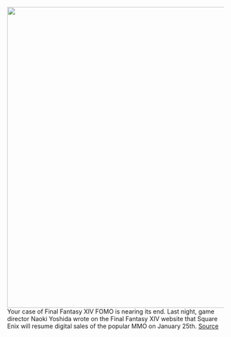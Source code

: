 <img src='https://cdn.vox-cdn.com/thumbor/8AAQk3HyMD6KG5rt6G1cmYC1zD8=/0x0:1920x1080/1200x800/filters:focal(1052x227:1358x533)/cdn.vox-cdn.com/uploads/chorus_image/image/70387795/2022_01_12_16_44_38_Greenshot.0.jpg' width='700px' /><br/>
Your case of Final Fantasy XIV FOMO is nearing its end. Last night, game director Naoki Yoshida wrote on the Final Fantasy XIV website that Square Enix will resume digital sales of the popular MMO on January 25th.
<a href='https://www.theverge.com/2022/1/14/22883544/final-fantasy-14-date-digital-sales-server-expansion'> Source <a/>